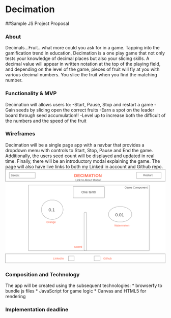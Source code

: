 # Decimation

##Sample JS Project Proposal

### About
  Decimals...Fruit...what more could you ask for in a game. Tapping into the gamification trend in education, Decimation is a one play game that not only tests your knowledge of decimal places but also your slicing skills. A decimal value will appear in written notation at the top of the playing field, and depending on the level of the game, pieces of fruit will fly at you with various decimal numbers. You slice the fruit when you find the matching number.  

### Functionality & MVP

Decimation will allows users to:
  -Start, Pause, Stop and restart a game
  -Gain seeds by slicing open the correct fruits
  -Earn a spot on the leader board through seed accumulation!!
  -Level up to increase both the difficult of the numbers and the speed of the fruit

 ### Wireframes
  Decimation will be a single page app with a navbar that provides a dropdown menu with controls to Start, Stop, Pause and End the game. Additionally, the users seed count will be displayed and updated in real time. Finally, there will be an introductory modal explaining the game. The page will also have live links to both my Linked in account and Github repo.
![alt text](assets/images/wireframe.png)

### Composition and Technology
  The app will be created using the subsequent technologies:
    * browserfy to bundle js files
    * JavaScript for game logic 
    * Canvas and HTML5 for rendering

### Implementation deadline
